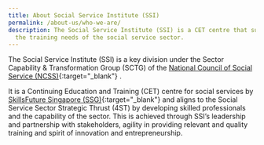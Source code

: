 ```yaml
---
title: About Social Service Institute (SSI)
permalink: /about-us/who-we-are/
description: The Social Service Institute (SSI) is a CET centre that supports
  the training needs of the social service sector.
---
```





The Social Service Institute (SSI) is a key division under the Sector Capability & Transformation Group (SCTG) of the  [National Council of Social Service (NCSS)](http://www.ncss.gov.sg/Who-We-Are/Our-Organisation){:target="_blank"}   .

It is a Continuing Education and Training (CET) centre for social services by  [SkillsFuture Singapore (SSG)](http://www.skillsfuture.sg/){:target="_blank"}     and aligns to the Social Service Sector Strategic Thrust (4ST) by developing skilled professionals and the capability of the sector. This is achieved through SSI’s leadership and partnership with stakeholders, agility in providing relevant and quality training and spirit of innovation and entrepreneurship.

<!--![Organization Chart](/images/Organisation-Chart.png)-->
